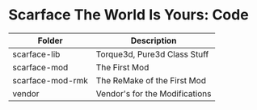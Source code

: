 # Scarface The World Is Yours: Code

| Folder            | Description                       |
| -                 |               -                   |
| scarface-lib      | Torque3d, Pure3d Class Stuff      |
| scarface-mod      | The First Mod                     |
| scarface-mod-rmk  | The ReMake of the First Mod       |
| vendor            | Vendor's for the Modifications    |